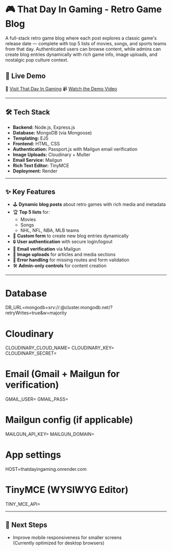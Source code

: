 # 🎮 That Day In Gaming - Retro Game Blog

A full-stack retro game blog where each post explores a classic game's release date — complete with top 5 lists of movies, songs, and sports teams from that day. Authenticated users can browse content, while admins can create blog entries dynamically with rich game info, image uploads, and nostalgic pop culture context.

## 🚀 Live Demo

🔗 [Visit That Day In Gaming](https://thatdayingaming.onrender.com)
📹 [Watch the Demo Video](https://youtu.be/YqPq7oAdBag?si=usoyxZ2sOwrVsl7k)

---

## 🛠️ Tech Stack

- **Backend:** Node.js, Express.js
- **Database:** MongoDB (via Mongoose)
- **Templating:** EJS
- **Frontend:** HTML, CSS
- **Authentication:** Passport.js with Mailgun email verification
- **Image Uploads:** Cloudinary + Multer
- **Email Service:** Mailgun
- **Rich Text Editor:** TinyMCE
- **Deployment:** Render


---

## ✨ Key Features

- 🕹️ **Dynamic blog posts** about retro games with rich media and metadata
- 🏆 **Top 5 lists** for:
  - Movies
  - Songs
  - NHL, NFL, NBA, MLB teams
- 🧾 **Custom form** to create new blog entries dynamically
- 🔒 **User authentication** with secure login/logout
- 📧 **Email verification** via Mailgun
- 📸 **Image uploads** for articles and media sections
- 🚨 **Error handling** for missing routes and form validation
- 🛠️ **Admin-only controls** for content creation

---

# Database
DB_URL=mongodb+srv://<username>:<password>@cluster.mongodb.net/<dbname>?retryWrites=true&w=majority

# Cloudinary
CLOUDINARY_CLOUD_NAME=<your-cloudinary-cloud-name>
CLOUDINARY_KEY=<your-cloudinary-api-key>
CLOUDINARY_SECRET=<your-cloudinary-api-secret>

# Email (Gmail + Mailgun for verification)
GMAIL_USER=<your-gmail-address>
GMAIL_PASS=<your-gmail-app-password>

# Mailgun config (if applicable)
MAILGUN_API_KEY=<your-mailgun-api-key>
MAILGUN_DOMAIN=<your-mailgun-domain>

# App settings
HOST=thatdayingaming.onrender.com

# TinyMCE (WYSIWYG Editor)
TINY_MCE_API=<your-tinymce-api-key>

---

## 🔧 Next Steps

- Improve mobile responsiveness for smaller screens  
(Currently optimized for desktop browsers)


